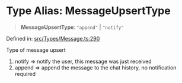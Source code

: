 # Type Alias: MessageUpsertType

> **MessageUpsertType**: `"append"` \| `"notify"`

Defined in: [src/Types/Message.ts:290](https://github.com/Fokusdotid/Baileys/blob/8399cb6fd4e55090cdf57b06ffaae3e8a88880fe/src/Types/Message.ts#L290)

Type of message upsert
1. notify => notify the user, this message was just received
2. append => append the message to the chat history, no notification required
